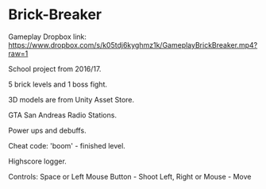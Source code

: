 # Brick-Breaker

Gameplay Dropbox link: https://www.dropbox.com/s/k05tdj6kyghmz1k/GameplayBrickBreaker.mp4?raw=1

School project from 2016/17.

5 brick levels and 1 boss fight.

3D models are from Unity Asset Store.

GTA San Andreas Radio Stations.

Power ups and debuffs.

Cheat code: 'boom' - finished level.

Highscore logger.

Controls:
  Space or Left Mouse Button - Shoot
  Left, Right or Mouse - Move
